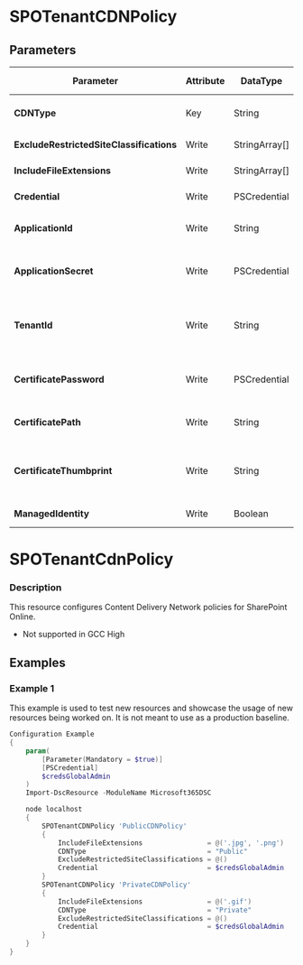 ﻿# SPOTenantCDNPolicy

## Parameters

| Parameter | Attribute | DataType | Description | Allowed Values |
| --- | --- | --- | --- | --- |
| **CDNType** | Key | String | Type of Content Delivery Network. Can be 'Private' or 'Public'. |Private, Public|
| **ExcludeRestrictedSiteClassifications** | Write | StringArray[] | List of site classifications to exclude. ||
| **IncludeFileExtensions** | Write | StringArray[] | List of file extensions to include in the Policy. ||
| **Credential** | Write | PSCredential | Credentials of the Office365 Tenant Admin. ||
| **ApplicationId** | Write | String | Id of the Azure Active Directory application to authenticate with. ||
| **ApplicationSecret** | Write | PSCredential | Secret of the Azure Active Directory application to authenticate with. ||
| **TenantId** | Write | String | Name of the Azure Active Directory tenant used for authentication. Format contoso.onmicrosoft.com ||
| **CertificatePassword** | Write | PSCredential | Username can be made up to anything but password will be used for certificatePassword ||
| **CertificatePath** | Write | String | Path to certificate used in service principal usually a PFX file. ||
| **CertificateThumbprint** | Write | String | Thumbprint of the Azure Active Directory application's authentication certificate to use for authentication. ||
| **ManagedIdentity** | Write | Boolean | Managed ID being used for authentication. ||

# SPOTenantCdnPolicy

### Description

This resource configures Content Delivery Network policies
for SharePoint Online.

* Not supported in GCC High

## Examples

### Example 1

This example is used to test new resources and showcase the usage of new resources being worked on.
It is not meant to use as a production baseline.

```powershell
Configuration Example
{
    param(
        [Parameter(Mandatory = $true)]
        [PSCredential]
        $credsGlobalAdmin
    )
    Import-DscResource -ModuleName Microsoft365DSC

    node localhost
    {
        SPOTenantCDNPolicy 'PublicCDNPolicy'
        {
            IncludeFileExtensions                = @('.jpg', '.png')
            CDNType                              = "Public"
            ExcludeRestrictedSiteClassifications = @()
            Credential                           = $credsGlobalAdmin
        }
        SPOTenantCDNPolicy 'PrivateCDNPolicy'
        {
            IncludeFileExtensions                = @('.gif')
            CDNType                              = "Private"
            ExcludeRestrictedSiteClassifications = @()
            Credential                           = $credsGlobalAdmin
        }
    }
}
```

